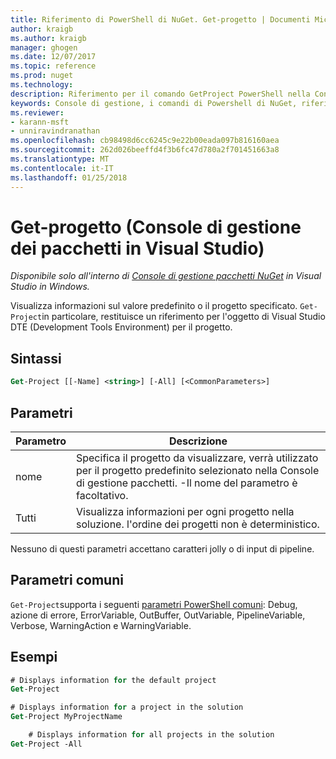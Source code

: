 ```yaml
---
title: Riferimento di PowerShell di NuGet. Get-progetto | Documenti Microsoft
author: kraigb
ms.author: kraigb
manager: ghogen
ms.date: 12/07/2017
ms.topic: reference
ms.prod: nuget
ms.technology: 
description: Riferimento per il comando GetProject PowerShell nella Console di gestione pacchetti NuGet in Visual Studio.
keywords: Console di gestione, i comandi di Powershell di NuGet, riferimento di Powershell di NuGet, Get-progetto del pacchetto NuGet
ms.reviewer:
- karann-msft
- unniravindranathan
ms.openlocfilehash: cb98498d6cc6245c9e22b00eada097b816160aea
ms.sourcegitcommit: 262d026beeffd4f3b6fc47d780a2f701451663a8
ms.translationtype: MT
ms.contentlocale: it-IT
ms.lasthandoff: 01/25/2018
---
```

# <a name="get-project-package-manager-console-in-visual-studio"></a>Get-progetto (Console di gestione dei pacchetti in Visual Studio)

*Disponibile solo all'interno di [Console di gestione pacchetti NuGet](Package-Manager-Console.md) in Visual Studio in Windows.*

Visualizza informazioni sul valore predefinito o il progetto specificato. `Get-Project`in particolare, restituisce un riferimento per l'oggetto di Visual Studio DTE (Development Tools Environment) per il progetto.

## <a name="syntax"></a>Sintassi

```ps
Get-Project [[-Name] <string>] [-All] [<CommonParameters>]
```

## <a name="parameters"></a>Parametri

| Parametro | Descrizione |
| --- | --- |
| nome | Specifica il progetto da visualizzare, verrà utilizzato per il progetto predefinito selezionato nella Console di gestione pacchetti. -Il nome del parametro è facoltativo. |
| Tutti | Visualizza informazioni per ogni progetto nella soluzione. l'ordine dei progetti non è deterministico. |

Nessuno di questi parametri accettano caratteri jolly o di input di pipeline.

## <a name="common-parameters"></a>Parametri comuni

`Get-Project`supporta i seguenti [parametri PowerShell comuni](http://go.microsoft.com/fwlink/?LinkID=113216): Debug, azione di errore, ErrorVariable, OutBuffer, OutVariable, PipelineVariable, Verbose, WarningAction e WarningVariable.

## <a name="examples"></a>Esempi

```ps
# Displays information for the default project
Get-Project

# Displays information for a project in the solution
Get-Project MyProjectName

    # Displays information for all projects in the solution
Get-Project -All
```